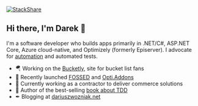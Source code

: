[![StackShare](http://img.shields.io/badge/tech-stack-0690fa.svg?style=flat)](https://stackshare.io/dariuszwozniak/personal-stack)

## Hi there, I'm Darek 👋

I'm a software developer who builds apps primarily in .NET/C#, ASP.NET Core, Azure cloud-native, and Optimizely (formerly Episerver). I advocate for [automation](https://xkcd.com/1319/) and automated tests.

- 🪂 Working on the [Bucketly](https://bucketly.co/), site for bucket list fans
- 🚀 Recently launched [FOSSED](https://dariusz-wozniak.github.io/fossed/) and [Opti.Addons](https://github.com/Opti-Addons)
- 🛒 Currently working as a contractor to deliver commerce solutions
- 📕 Author of the best-selling [book about TDD](https://helion.pl/ksiazki/tdd-techniki-programowania-sterowanego-testami-dariusz-wozniak,tddppr.htm)
- ✒ Blogging at [dariuszwozniak.net](https://dariuszwozniak.net/)
